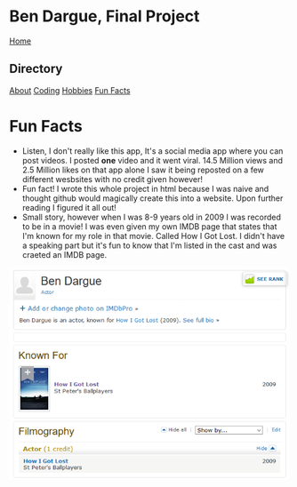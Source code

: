 # **Ben Dargue, Final Project**
[Home](https://github.com/keysor/Final/blob/main/README.md)   
## Directory 
[About](https://github.com/keysor/Final/blob/main/about)  [Coding](https://github.com/keysor/Final/blob/main/coding)  [Hobbies](https://github.com/keysor/Final/blob/main/hobbies)  [Fun Facts](https://github.com/keysor/Final/blob/main/funfacts)
# Fun Facts
* Listen, I don't really like this app, It's a social media app where you can post videos. I posted <b>one</b> video and it went viral. 14.5 Million views and 2.5 Million likes on that app alone I saw it being reposted on a few different wesbsites with no credit given however!
* Fun fact! I wrote this whole project in html because I was naive and thought github would magically create this into a website. Upon further reading I figured it all out!
* Small story, however when I was 8-9 years old in 2009 I was recorded to be in a movie! I was even given my own IMDB page that states that I'm known for my role in that movie. Called How I Got Lost. I didn't have a speaking part but it's fun to know that I'm listed in the cast and was craeted an IMDB page. 
 
 ![IMDB](https://github.com/keysor/Final/blob/main/IMDB.PNG)
